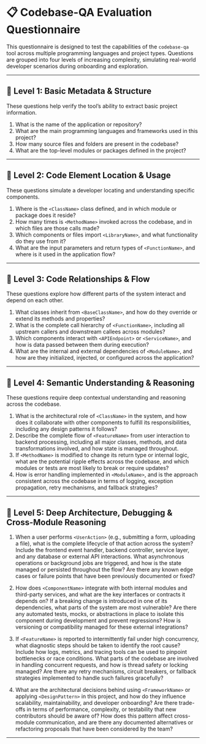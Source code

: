 # 📋 Codebase-QA Evaluation Questionnaire

This questionnaire is designed to test the capabilities of the `codebase-qa` tool across multiple programming languages and project types. Questions are grouped into four levels of increasing complexity, simulating real-world developer scenarios during onboarding and exploration.

---

## 🔹 Level 1: Basic Metadata & Structure

These questions help verify the tool’s ability to extract basic project information.

1. What is the name of the application or repository?
2. What are the main programming languages and frameworks used in this project?
3. How many source files and folders are present in the codebase?
4. What are the top-level modules or packages defined in the project?

---

## 🔹 Level 2: Code Element Location & Usage

These questions simulate a developer locating and understanding specific components.

1. Where is the `<ClassName>` class defined, and in which module or package does it reside?
2. How many times is `<MethodName>` invoked across the codebase, and in which files are those calls made?
3. Which components or files import `<LibraryName>`, and what functionality do they use from it?
4. What are the input parameters and return types of `<FunctionName>`, and where is it used in the application flow?

---

## 🔹 Level 3: Code Relationships & Flow

These questions explore how different parts of the system interact and depend on each other.

1. What classes inherit from `<BaseClassName>`, and how do they override or extend its methods and properties?
2. What is the complete call hierarchy of `<FunctionName>`, including all upstream callers and downstream callees across modules?
3. Which components interact with `<APIEndpoint>` or `<ServiceName>`, and how is data passed between them during execution?
4. What are the internal and external dependencies of `<ModuleName>`, and how are they initialized, injected, or configured across the application?

---

## 🔹 Level 4: Semantic Understanding & Reasoning

These questions require deep contextual understanding and reasoning across the codebase.

1. What is the architectural role of `<ClassName>` in the system, and how does it collaborate with other components to fulfill its responsibilities, including any design patterns it follows?
2. Describe the complete flow of `<FeatureName>` from user interaction to backend processing, including all major classes, methods, and data transformations involved, and how state is managed throughout.
3. If `<MethodName>` is modified to change its return type or internal logic, what are the potential ripple effects across the codebase, and which modules or tests are most likely to break or require updates?
4. How is error handling implemented in `<ModuleName>`, and is the approach consistent across the codebase in terms of logging, exception propagation, retry mechanisms, and fallback strategies?

---

## 🔹 Level 5: Deep Architecture, Debugging & Cross-Module Reasoning

1. When a user performs `<UserAction>` (e.g., submitting a form, uploading a file), what is the complete lifecycle of that action across the system? Include the frontend event handler, backend controller, service layer, and any database or external API interactions. What asynchronous operations or background jobs are triggered, and how is the state managed or persisted throughout the flow? Are there any known edge cases or failure points that have been previously documented or fixed?

2. How does `<ComponentName>` integrate with both internal modules and third-party services, and what are the key interfaces or contracts it depends on? If a breaking change is introduced in one of its dependencies, what parts of the system are most vulnerable? Are there any automated tests, mocks, or abstractions in place to isolate this component during development and prevent regressions? How is versioning or compatibility managed for these external integrations?

3. If `<FeatureName>` is reported to intermittently fail under high concurrency, what diagnostic steps should be taken to identify the root cause? Include how logs, metrics, and tracing tools can be used to pinpoint bottlenecks or race conditions. What parts of the codebase are involved in handling concurrent requests, and how is thread safety or locking managed? Are there any retry mechanisms, circuit breakers, or fallback strategies implemented to handle such failures gracefully?

4. What are the architectural decisions behind using `<FrameworkName>` or applying `<DesignPattern>` in this project, and how do they influence scalability, maintainability, and developer onboarding? Are there trade-offs in terms of performance, complexity, or testability that new contributors should be aware of? How does this pattern affect cross-module communication, and are there any documented alternatives or refactoring proposals that have been considered by the team?

---